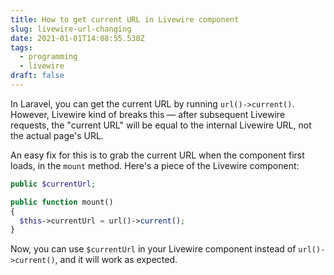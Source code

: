 ```yaml
---
title: How to get current URL in Livewire component
slug: livewire-url-changing
date: 2021-01-01T14:08:55.530Z
tags:
  - programming
  - livewire
draft: false
---
```

In Laravel, you can get the current URL by running `url()->current()`. However, Livewire kind of breaks this — after subsequent Livewire requests, the "current URL" will be equal to the internal Livewire URL, not the actual page's URL. 

An easy fix for this is to grab the current URL when the component first loads, in the `mount` method. Here's a piece of the Livewire component: 

```php
public $currentUrl;

public function mount()
{
  $this->currentUrl = url()->current();
}
```

Now, you can use `$currentUrl` in your Livewire component instead of `url()->current()`, and it will work as expected. 